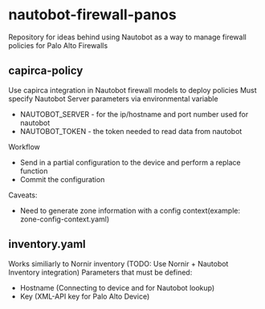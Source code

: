 # nautobot-firewall-panos

Repository for ideas behind using Nautobot as a way to manage firewall policies for Palo Alto Firewalls

capirca-policy
-------------------
Use capirca integration in Nautobot firewall models to deploy policies
Must specify Nautobot Server parameters via environmental variable
- NAUTOBOT_SERVER - for the ip/hostname and port number used for nautobot
- NAUTOBOT_TOKEN - the token needed to read data from nautobot

Workflow 
- Send in a partial configuration to the device and perform a replace function
- Commit the configuration

Caveats: 
- Need to generate zone information with a config context(example: zone-config-context.yaml)

inventory.yaml
-------------------
Works similiarly to Nornir inventory (TODO: Use Nornir + Nautobot Inventory integration)
Parameters that must be defined:
- Hostname (Connecting to device and for Nautobot lookup)
- Key (XML-API key for Palo Alto Device)

